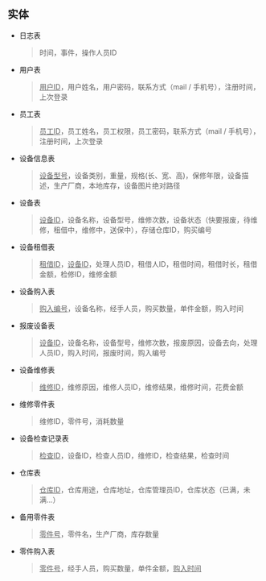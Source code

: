 ## 实体

- 日志表

    > 时间，事件，操作人员ID

- 用户表

    > <u>用户ID</u>，用户姓名，用户密码，联系方式（mail / 手机号），注册时间，上次登录

- 员工表

    > <u>员工ID</u>，员工姓名，员工权限，员工密码，联系方式（mail / 手机号），注册时间，上次登录

- 设备信息表

    > <u>设备型号</u>，设备类别，重量，规格(长、宽、高)，保修年限，设备描述，生产厂商，本地库存，设备图片绝对路径

- 设备表

    > <u>设备ID</u>，设备名称，设备型号，维修次数，设备状态（快要报废，待维修，租借中，维修中，送保中），存储仓库ID，购买编号

- 设备租借表

    > <u>租借ID</u>，<u>设备ID</u>，处理人员ID，租借人ID，租借时间，租借时长，租借金额，检修ID，维修金额

- 设备购入表

    > <u>购入编号</u>，设备名称，经手人员，购买数量，单件金额，购入时间

- 报废设备表

    > <u>设备ID</u>，设备名称，设备型号，维修次数，报废原因，设备去向，处理人员ID，购入时间，报废时间，购入编号

- 设备维修表

    > <u>维修ID</u>，维修原因，维修人员ID，维修结果，维修时间，花费金额

- 维修零件表

    > 维修ID，零件号，消耗数量

- 设备检查记录表

    > <u>检查ID</u>，设备ID，检查人员ID，维修ID，检查结果，检查时间

- 仓库表

    > <u>仓库ID</u>，仓库用途，仓库地址，仓库管理员ID，仓库状态（已满，未满...）

- 备用零件表

    > <u>零件号</u>，零件名，生产厂商，库存数量

- 零件购入表

    > <u>零件号</u>，经手人员，购买数量，单件金额，<u>购入时间</u>

